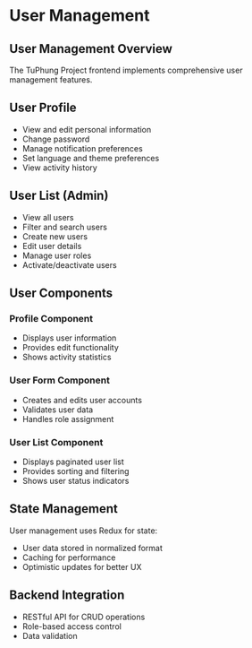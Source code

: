 ﻿---
sidebar_position: 11
---

# User Management

## User Management Overview

The TuPhung Project frontend implements comprehensive user management features.

## User Profile

- View and edit personal information
- Change password
- Manage notification preferences
- Set language and theme preferences
- View activity history

## User List (Admin)

- View all users
- Filter and search users
- Create new users
- Edit user details
- Manage user roles
- Activate/deactivate users

## User Components

### Profile Component
- Displays user information
- Provides edit functionality
- Shows activity statistics

### User Form Component
- Creates and edits user accounts
- Validates user data
- Handles role assignment

### User List Component
- Displays paginated user list
- Provides sorting and filtering
- Shows user status indicators

## State Management

User management uses Redux for state:
- User data stored in normalized format
- Caching for performance
- Optimistic updates for better UX

## Backend Integration

- RESTful API for CRUD operations
- Role-based access control
- Data validation
